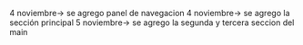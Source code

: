 4 noviembre-> se agrego panel de navegacion
4 noviembre-> se agrego la sección principal
5 noviembre-> se agrego la segunda y tercera seccion del main